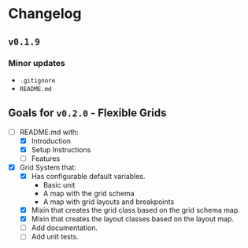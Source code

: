 # Changelog

## `v0.1.9`

### Minor updates
  - `.gitignore`
  - `README.md`

## Goals for `v0.2.0` - Flexible Grids
  - [ ] README.md with:
    - [x] Introduction
    - [x] Setup Instructions
    - [ ] Features
  - [x] Grid System that:
    - [x] Has configurable default variables.
      - Basic unit
      - A map with the grid schema
      - A map with grid layouts and breakpoints
    - [x] Mixin that creates the grid class based on the grid schema map.
    - [x] Mixin that creates the layout classes based on the layout map.
    - [ ] Add documentation.
    - [ ] Add unit tests.